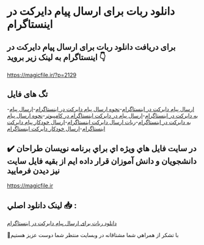 # دانلود ربات برای ارسال پیام دایرکت در اینستاگرام

## برای دریافت دانلود ربات برای ارسال پیام دایرکت در اینستاگرام به لینک زیر بروید 👇

https://magicfile.ir/?p=2129

## تگ های فایل

-[ارسال پیام دایرکت در اینستاگرام](https://magicfile.ir/product/%d8%b1%d8%a8%d8%a7%d8%aa-%d8%a8%d8%b1%d8%a7%db%8c-%d8%a7%d8%b1%d8%b3%d8%a7%d9%84-%d9%be%db%8c%d8%a7%d9%85-%d8%af%d8%a7%db%8c%d8%b1%da%a9%d8%aa-%d8%af%d8%b1-%d8%a7%db%8c%d9%86%d8%b3%d8%aa%d8%a7%da%af%d8%b1%d8%a7%d9%85/)-[نحوه ارسال پیام دایرکت در اینستاگرام](https://magicfile.ir/product/%d8%b1%d8%a8%d8%a7%d8%aa-%d8%a8%d8%b1%d8%a7%db%8c-%d8%a7%d8%b1%d8%b3%d8%a7%d9%84-%d9%be%db%8c%d8%a7%d9%85-%d8%af%d8%a7%db%8c%d8%b1%da%a9%d8%aa-%d8%af%d8%b1-%d8%a7%db%8c%d9%86%d8%b3%d8%aa%d8%a7%da%af%d8%b1%d8%a7%d9%85/)-[ارسال پیام به دایرکت در اینستاگرام](https://magicfile.ir/product/%d8%b1%d8%a8%d8%a7%d8%aa-%d8%a8%d8%b1%d8%a7%db%8c-%d8%a7%d8%b1%d8%b3%d8%a7%d9%84-%d9%be%db%8c%d8%a7%d9%85-%d8%af%d8%a7%db%8c%d8%b1%da%a9%d8%aa-%d8%af%d8%b1-%d8%a7%db%8c%d9%86%d8%b3%d8%aa%d8%a7%da%af%d8%b1%d8%a7%d9%85/)-[ارسال پیام در دایرکت اینستاگرام در کامپیوتر](https://magicfile.ir/product/%d8%b1%d8%a8%d8%a7%d8%aa-%d8%a8%d8%b1%d8%a7%db%8c-%d8%a7%d8%b1%d8%b3%d8%a7%d9%84-%d9%be%db%8c%d8%a7%d9%85-%d8%af%d8%a7%db%8c%d8%b1%da%a9%d8%aa-%d8%af%d8%b1-%d8%a7%db%8c%d9%86%d8%b3%d8%aa%d8%a7%da%af%d8%b1%d8%a7%d9%85/)-[نحوه ارسال پیام به دایرکت در اینستاگرام](https://magicfile.ir/product/%d8%b1%d8%a8%d8%a7%d8%aa-%d8%a8%d8%b1%d8%a7%db%8c-%d8%a7%d8%b1%d8%b3%d8%a7%d9%84-%d9%be%db%8c%d8%a7%d9%85-%d8%af%d8%a7%db%8c%d8%b1%da%a9%d8%aa-%d8%af%d8%b1-%d8%a7%db%8c%d9%86%d8%b3%d8%aa%d8%a7%da%af%d8%b1%d8%a7%d9%85/)-[ربات ارسال دایرکت اینستاگرام](https://magicfile.ir/product/%d8%b1%d8%a8%d8%a7%d8%aa-%d8%a8%d8%b1%d8%a7%db%8c-%d8%a7%d8%b1%d8%b3%d8%a7%d9%84-%d9%be%db%8c%d8%a7%d9%85-%d8%af%d8%a7%db%8c%d8%b1%da%a9%d8%aa-%d8%af%d8%b1-%d8%a7%db%8c%d9%86%d8%b3%d8%aa%d8%a7%da%af%d8%b1%d8%a7%d9%85/)-[ارسال خودکار پیام دایرکت اینستاگرام](https://magicfile.ir/product/%d8%b1%d8%a8%d8%a7%d8%aa-%d8%a8%d8%b1%d8%a7%db%8c-%d8%a7%d8%b1%d8%b3%d8%a7%d9%84-%d9%be%db%8c%d8%a7%d9%85-%d8%af%d8%a7%db%8c%d8%b1%da%a9%d8%aa-%d8%af%d8%b1-%d8%a7%db%8c%d9%86%d8%b3%d8%aa%d8%a7%da%af%d8%b1%d8%a7%d9%85/)-[ارسال خودکار دایرکت اینستاگرام](https://magicfile.ir/product/%d8%b1%d8%a8%d8%a7%d8%aa-%d8%a8%d8%b1%d8%a7%db%8c-%d8%a7%d8%b1%d8%b3%d8%a7%d9%84-%d9%be%db%8c%d8%a7%d9%85-%d8%af%d8%a7%db%8c%d8%b1%da%a9%d8%aa-%d8%af%d8%b1-%d8%a7%db%8c%d9%86%d8%b3%d8%aa%d8%a7%da%af%d8%b1%d8%a7%d9%85/)

## ✔️ در سايت فايل هاي ويژه اي براي برنامه نويسان طراحان دانشجويان و دانش آموزان قرار داده ايم از بقيه فايل سايت نيز ديدن فرماييد

https://magicfile.ir


## لينک دانلود اصلي 📥 :

[دانلود ربات برای ارسال پیام دایرکت در اینستاگرام](https://magicfile.ir/product/%d8%b1%d8%a8%d8%a7%d8%aa-%d8%a8%d8%b1%d8%a7%db%8c-%d8%a7%d8%b1%d8%b3%d8%a7%d9%84-%d9%be%db%8c%d8%a7%d9%85-%d8%af%d8%a7%db%8c%d8%b1%da%a9%d8%aa-%d8%af%d8%b1-%d8%a7%db%8c%d9%86%d8%b3%d8%aa%d8%a7%da%af%d8%b1%d8%a7%d9%85/) 


🙏با تشکر از همراهي شما مشتاقانه در وبسایت منتظر شما دوست عزیز هستیم

